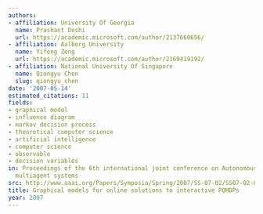 ```yaml
---
authors:
- affiliation: University Of Georgia
  name: Prashant Doshi
  url: https://academic.microsoft.com/author/2137660656/
- affiliation: Aalborg University
  name: Yifeng Zeng
  url: https://academic.microsoft.com/author/2169419192/
- affiliation: National University Of Singapore
  name: Qiongyu Chen
  slug: qiongyu_chen
date: '2007-05-14'
estimated_citations: 11
fields:
- graphical model
- influence diagram
- markov decision process
- theoretical computer science
- artificial intelligence
- computer science
- observable
- decision variables
in: Proceedings of the 6th international joint conference on Autonomous agents and
  multiagent systems
src: http://www.aaai.org/Papers/Symposia/Spring/2007/SS-07-02/SS07-02-002.pdf
title: Graphical models for online solutions to interactive POMDPs
year: 2007
---
```

